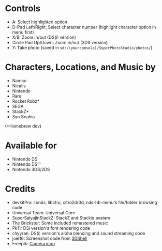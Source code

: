 ﻿# Controls
* A: Select highlighted option
* D-Pad Left/Right: Select character number (highlight character option in menu first)
* X/B: Zoom in/out (DS(i) version)
* Circle Pad Up/Down: Zoom in/out (3DS version)
* Y: Take photo (saved in `sd:/(yourconsole)/SuperPhotoStudio/photos/`)

# Characters, Locations, and Music by
* Namco
* Nicalis
* Nintendo
* Rare
* Rocket Robz*
* SEGA
* StackZ*
* Syn Sophia

(*Homebrew dev)

# Available for
* Nintendo DS
* Nintendo DS⁽ⁱ⁾
* Nintendo 3DS/2DS

# Credits
* devkitPro: libnds, libctru, citro2d/3d, nds-hb-menu's file/folder browsing code
* Universal Team: Universal Core
* SuperSaiyajinStackZ: StackZ and Stackie avatars
* The Brickster: Some included remastered music
* Pk11: DSi version's font rendering code
* chyyran: DS(i) version's alpha blending and sound streaming code
* joel16: Screenshot code from [3DShell](https://github.com/joel16/3DShell)
* Freepik: [Camera icon](https://www.flaticon.com/free-icon/camera_2965705?term=camera&page=1&position=12)
